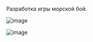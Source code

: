 Разработка игры морской бой.

![image](https://github.com/user-attachments/assets/d7571ab5-f0c0-4f70-9d36-8d5b5f697aa8)


![image](https://github.com/user-attachments/assets/b3dc69e7-a09d-4eec-a64c-80ca4b052caf)


